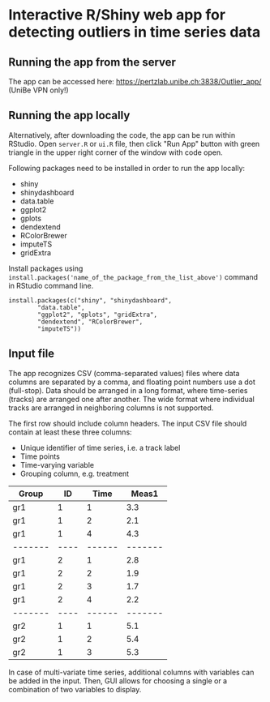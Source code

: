 # Interactive R/Shiny web app for detecting outliers in time series data

## Running the app from the server
The app can be accessed here:
https://pertzlab.unibe.ch:3838/Outlier_app/ (UniBe VPN only!)

## Running the app locally
Alternatively, after downloading the code, the app can be run within RStudio. Open `server.R` or `ui.R` file, then click "Run App" button with green triangle in the upper right corner of the window with code open.

Following packages need to be installed in order to run the app locally:

* shiny
* shinydashboard
* data.table
* ggplot2
* gplots
* dendextend
* RColorBrewer
* imputeTS
* gridExtra

Install packages using `install.packages('name_of_the_package_from_the_list_above')` command in RStudio command line.

```
install.packages(c("shiny", "shinydashboard",
		"data.table",
		"ggplot2", "gplots", "gridExtra",
		"dendextend", "RColorBrewer",
		"imputeTS")) 
```

## Input file
The app recognizes CSV (comma-separated values) files where data columns are separated by a comma, and floating point numbers use a dot (full-stop). Data should be arranged in a long format, where time-series (tracks) are arranged one after another. The wide format where individual tracks are arranged in neighboring columns is not supported.

The first row should include column headers. The input CSV file should contain at least these three columns:

* Unique identifier of time series, i.e. a track label
* Time points
* Time-varying variable
* Grouping column, e.g. treatment


| Group | ID | Time | Meas1 |
|-------|----|------|-------|
| gr1   | 1  |  1   | 3.3   |
| gr1   | 1  |  2   | 2.1   |
| gr1   | 1  |  4   | 4.3   |
|-------|----|------|-------|
| gr1   | 2  |  1   | 2.8   |
| gr1   | 2  |  2   | 1.9   |
| gr1   | 2  |  3   | 1.7   |
| gr1   | 2  |  4   | 2.2   |
|-------|----|------|-------|
| gr2   | 1  |  1   | 5.1   |
| gr2   | 1  |  2   | 5.4   |
| gr2   | 1  |  3   | 5.3   |


In case of multi-variate time series, additional columns with variables can be added in the input. Then, GUI allows for choosing a single or a combination of two variables to display.

